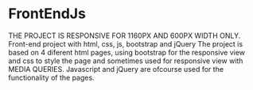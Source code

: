 # FrontEndJs
THE PROJECT IS RESPONSIVE FOR 1160PX AND 600PX WIDTH ONLY.
Front-end project  with html, css, js, bootstrap and jQuery
The project is based on 4 diferent html pages, using bootstrap 
for the responsive view and css to style the page and sometimes 
used for responsive view with MEDIA QUERIES.
Javascript and jQuery are ofcourse used for the functionality of the pages.
